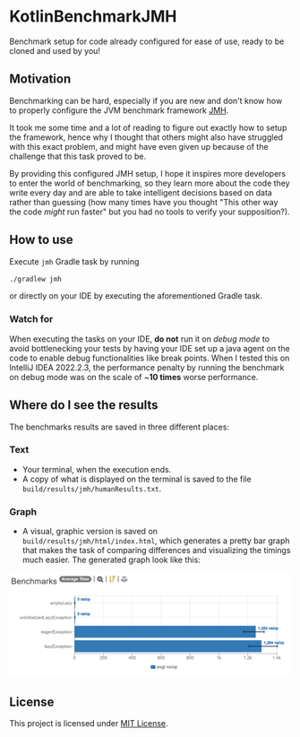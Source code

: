 # KotlinBenchmarkJMH

Benchmark setup for code already configured for ease of use, ready to be cloned and used by you!

## Motivation

Benchmarking can be hard, especially if you are new and don't know how to properly configure the JVM benchmark framework [JMH](https://github.com/openjdk/jmh#readme).

It took me some time and a lot of reading to figure out exactly how to setup the framework, hence why I thought that others might also have struggled with this exact problem, and might have even given up because of the challenge that this task proved to be.

By providing this configured JMH setup, I hope it inspires more developers to enter the world of benchmarking, so they learn more about the code they write every day and are able to take intelligent decisions based on data rather than guessing (how many times have you thought "This other way the code *might* run faster" but you had no tools to verify your supposition?).

## How to use

Execute `jmh` Gradle task by running

```bash
./gradlew jmh
```

or directly on your IDE by executing the aforementioned Gradle task.

### Watch for

When executing the tasks on your IDE, **do not** run it on *debug mode* to avoid bottlenecking your tests by having your IDE set up a java agent on the code to enable debug functionalities like break points. When I tested this on IntelliJ IDEA 2022.2.3, the performance penalty by running the benchmark on debug mode was on the scale of ~**10 times** worse performance.

## Where do I see the results

The benchmarks results are saved in three different places:

### Text

- Your terminal, when the execution ends.
- A copy of what is displayed on the terminal is saved to the file `build/results/jmh/humanResults.txt`.

### Graph

- A visual, graphic version is saved on `build/results/jmh/html/index.html`, which generates a pretty bar graph that makes the task of comparing differences and visualizing the timings much easier. The generated graph look like this:


![example table](benchmarks/EagerVsLazyException/img/linear_table.png)

## License

This project is licensed under [MIT License](LICENSE).
